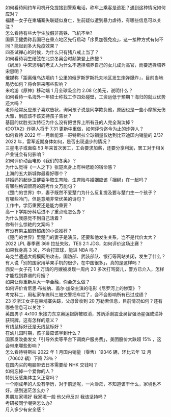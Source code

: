 如何看待网约车司机开免提接到警察电话，称车上乘客是逃犯？遇到这种情况如何应对？  
福建一女子在柬埔寨失联疑似身亡，生前疑似遭到暴力虐待，有哪些信息可以关注？  
怎么看待有些大学生放假非高铁、飞机不坐?  
国家卫健委称我国已在重点地区先行启动「序贯加强免疫」，这一接种方式有何不同？能起到多大免疫效果？  
四圣试禅心的时候，为什么只有猪八戒上当了？  
如何看待羽生结弦在北京冬奥会时频繁登上热搜？  
《蜗居》中宋思明的老丈人为什么不选择培养自己的女儿成为高官，而要选择培养宋思明？  
俄媒称「距离俄乌边境约 1 公里的俄罗斯罗斯托夫地区发生炮弹爆炸」，目前当地局势如何？将会带来哪些影响？  
米哈游《原神》移动端 1 月全球吸金约 2.08 亿美元，说明什么？  
如何看待一名海外一年硕士称找工作四处碰壁，工资远低于预期？海归的就业优势还大吗？  
老师经常反应孩子喜欢告状，询问孩子说是同学欺负他，原因也是一些小摩擦无伤大雅，到底该不该支持孩子告状？  
基因的优胜劣汰特征为什么没有把世界上所有丑的人完全淘汰掉？  
《DOTA2》炸弹人将于 7.31 更新中重做，如何评价迄今为止的炸弹人？  
如何看待 2022 年一月新能源一哥特斯拉全球销量仅达到比亚迪国内销量的 2/3?  
2022 年，雷军近期身体如何，是否出现退步的情况？  
三星电子或面临 53 年来首次罢工，工会要求加薪，还要分享利润，罢工对于相关产业链会有何影响？  
如何评价动画电影《我们的冬奥》？  
为什么觉得《一人之下》张楚岚身上有种悲剧的宿命感？  
上海的五大新城你最看好哪个？  
非婚妈妈起诉卫健委争取生育险，生育险与婚姻应该「捆绑」在一起吗？  
有哪些格调很高的高考作文万能句？  
《楚门的世界》中，妻子既然不爱楚门为什么反复提及要与楚门生一个孩子？  
有哪些冷门，但是意境非常优美的诗句？  
工作中，学历重要还是能力重要？  
高一下学期分科后进不了重点班怎么办？  
为什么我感觉不到自己活着？  
你有什么惊艳的文案吗？  
有没有男主超野超痞的小说推荐？  
《楚门的世界》里楚门的妻子是演员，还要和他发生关系，岂不是代价太大？  
2022 LPL 春季赛 369 拉扯失败，TES 2:1 JDG，如何评价这场比赛？  
如果我身高 3 米，不会打篮球，能进 NBA 吗？  
乌克兰遭遇大规模网络攻击，国防部、武装部队、银行等网站关闭，发生了什么？  
有人说「别的国家用苹果手机的很少，在中国很多」，真的是这样吗？  
西安一女子花 1.9 万请的月嫂被发现一周内 20 多次打骂婴儿，警方已介入，怎样才能找到靠谱的月嫂？  
如果让你重新从大一学金融，你会怎么做？  
如何评价肯尼思·布拉纳、盖尔·加朵主演的电影《尼罗河上的惨案》？  
考完科二，用私家车练科三被交警把车拦了，会不会影响所有已过成绩？  
23 岁浙江女子在柬埔寨失踪，父母曾收到 20 万勒索信息，目前情况如何？还有哪些信息可以关注？  
英国男子 4x100 米接力东京奥运银牌被取消，苏炳添谢震业吴智强汤星强或递补获铜牌，这有怎样的意义？  
有线鼠标好还是无线鼠标好？  
在幼儿园时期，孩子最应该学到什么？  
国家发改委发文「引导外卖等平台下调商户服务费」，美团股价大跌超  15% ，这会带来哪些影响？  
怎么看待特斯拉 2022 年 1 月国内销量（零售）19346 辆，环比去年 12 月（70602 辆）下降 73％？  
在国内买的电脑带去日本需要给 NHK 交钱吗？  
如何忘掉一个爱你的人？  
特别反感集体主义正常吗？  
一个刚成年的人没有学历，对于前途呢，一片渺茫，不知道该干什么，家境也不好。感到迷茫怎么办？  
男朋友家境好 我家境一般 他父母反对 我该坚持吗？  
考研被同学嘲笑怎么办?  
月入多少有安全感？  

